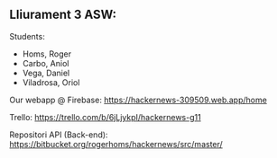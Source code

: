 ## Lliurament 3 ASW:

Students:

* Homs, Roger
* Carbo, Aniol
* Vega, Daniel
* Viladrosa, Oriol


Our webapp @ Firebase: https://hackernews-309509.web.app/home

Trello: https://trello.com/b/6jLjykpI/hackernews-g11

Repositori API (Back-end): https://bitbucket.org/rogerhoms/hackernews/src/master/